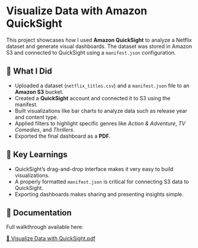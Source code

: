 # Visualize Data with Amazon QuickSight

This project showcases how I used **Amazon QuickSight** to analyze a Netflix dataset and generate visual dashboards. The dataset was stored in Amazon S3 and connected to QuickSight using a `manifest.json` configuration.

## 🚀 What I Did

- Uploaded a dataset (`netflix_titles.csv`) and a `manifest.json` file to an **Amazon S3** bucket.
- Created a **QuickSight** account and connected it to S3 using the manifest.
- Built visualizations like bar charts to analyze data such as release year and content type.
- Applied filters to highlight specific genres like *Action & Adventure*, *TV Comedies*, and *Thrillers*.
- Exported the final dashboard as a **PDF**.

## 🧠 Key Learnings

- QuickSight’s drag-and-drop interface makes it very easy to build visualizations.
- A properly formatted `manifest.json` is critical for connecting S3 data to QuickSight.
- Exporting dashboards makes sharing and presenting insights simple.

## 📎 Documentation

Full walkthrough available here:

[📄 Visualize Data with QuickSight.pdf](./Visualize%20Data%20with%20QuickSight.pdf)